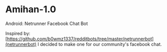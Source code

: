 # Amihan-1.0
Android: Netrunner Facebook Chat Bot

Inspired by: [https://github.com/b0wmz1337/redditbots/tree/master/netrunnerbot](netrunnerbot) I decided to make one for our community's facebook chat.


